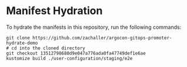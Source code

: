 # Manifest Hydration

To hydrate the manifests in this repository, run the following commands:

```shell
git clone https://github.com/zachaller/argocon-gitops-promoter-hydrate-demo
# cd into the cloned directory
git checkout 13512798680d9e047a776ada0fa47749def1e6ae
kustomize build ./user-configuration/staging/e2e
```
